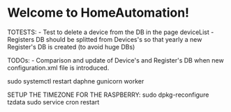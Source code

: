 Welcome to HomeAutomation!
==============================

TOTESTS:
	- Test to delete a device from the DB in the page deviceList
	- Registers DB should be splitted from Devices's so that yearly a new Register's DB is created (to avoid huge DBs)

TODOs:
	- Comparison and update of Device's and Register's DB when new configuration.xml file is introduced.
    
sudo systemctl restart daphne gunicorn worker


SETUP THE TIMEZONE FOR THE RASPBERRY:
sudo dpkg-reconfigure tzdata
sudo service cron restart
